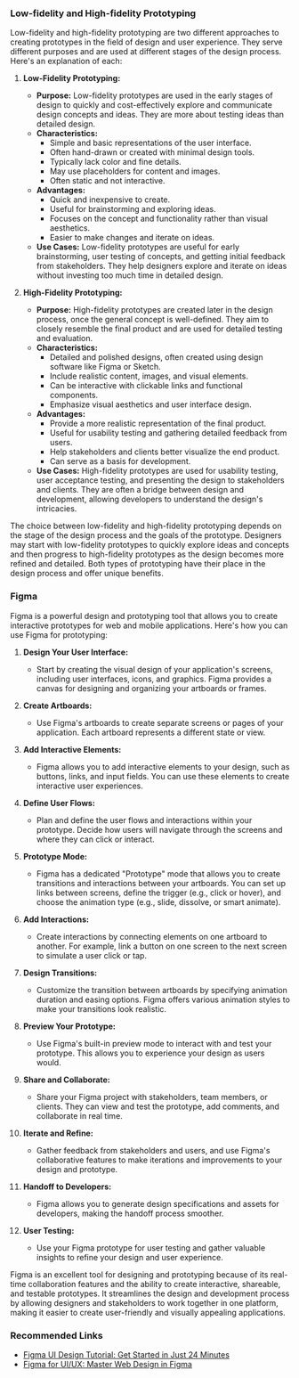 ### Low-fidelity and High-fidelity Prototyping

Low-fidelity and high-fidelity prototyping are two different approaches to creating prototypes in the field of design and user experience. They serve different purposes and are used at different stages of the design process. Here's an explanation of each:


1. **Low-Fidelity Prototyping:**
   - **Purpose:** Low-fidelity prototypes are used in the early stages of design to quickly and cost-effectively explore and communicate design concepts and ideas. They are more about testing ideas than detailed design.
   - **Characteristics:**
     - Simple and basic representations of the user interface.
     - Often hand-drawn or created with minimal design tools.
     - Typically lack color and fine details.
     - May use placeholders for content and images.
     - Often static and not interactive.
   - **Advantages:**
     - Quick and inexpensive to create.
     - Useful for brainstorming and exploring ideas.
     - Focuses on the concept and functionality rather than visual aesthetics.
     - Easier to make changes and iterate on ideas.
   - **Use Cases:** Low-fidelity prototypes are useful for early brainstorming, user testing of concepts, and getting initial feedback from stakeholders. They help designers explore and iterate on ideas without investing too much time in detailed design.

2. **High-Fidelity Prototyping:**
   - **Purpose:** High-fidelity prototypes are created later in the design process, once the general concept is well-defined. They aim to closely resemble the final product and are used for detailed testing and evaluation.
   - **Characteristics:**
     - Detailed and polished designs, often created using design software like Figma or Sketch.
     - Include realistic content, images, and visual elements.
     - Can be interactive with clickable links and functional components.
     - Emphasize visual aesthetics and user interface design.
   - **Advantages:**
     - Provide a more realistic representation of the final product.
     - Useful for usability testing and gathering detailed feedback from users.
     - Help stakeholders and clients better visualize the end product.
     - Can serve as a basis for development.
   - **Use Cases:** High-fidelity prototypes are used for usability testing, user acceptance testing, and presenting the design to stakeholders and clients. They are often a bridge between design and development, allowing developers to understand the design's intricacies.

The choice between low-fidelity and high-fidelity prototyping depends on the stage of the design process and the goals of the prototype. Designers may start with low-fidelity prototypes to quickly explore ideas and concepts and then progress to high-fidelity prototypes as the design becomes more refined and detailed. Both types of prototyping have their place in the design process and offer unique benefits.

### Figma

Figma is a powerful design and prototyping tool that allows you to create interactive prototypes for web and mobile applications. Here's how you can use Figma for prototyping:

1. **Design Your User Interface:**
   - Start by creating the visual design of your application's screens, including user interfaces, icons, and graphics. Figma provides a canvas for designing and organizing your artboards or frames.

2. **Create Artboards:**
   - Use Figma's artboards to create separate screens or pages of your application. Each artboard represents a different state or view.

3. **Add Interactive Elements:**
   - Figma allows you to add interactive elements to your design, such as buttons, links, and input fields. You can use these elements to create interactive user experiences.

4. **Define User Flows:**
   - Plan and define the user flows and interactions within your prototype. Decide how users will navigate through the screens and where they can click or interact.

5. **Prototype Mode:**
   - Figma has a dedicated "Prototype" mode that allows you to create transitions and interactions between your artboards. You can set up links between screens, define the trigger (e.g., click or hover), and choose the animation type (e.g., slide, dissolve, or smart animate).

6. **Add Interactions:**
   - Create interactions by connecting elements on one artboard to another. For example, link a button on one screen to the next screen to simulate a user click or tap.

7. **Design Transitions:**
   - Customize the transition between artboards by specifying animation duration and easing options. Figma offers various animation styles to make your transitions look realistic.

8. **Preview Your Prototype:**
   - Use Figma's built-in preview mode to interact with and test your prototype. This allows you to experience your design as users would.

9. **Share and Collaborate:**
   - Share your Figma project with stakeholders, team members, or clients. They can view and test the prototype, add comments, and collaborate in real time.

10. **Iterate and Refine:**
    - Gather feedback from stakeholders and users, and use Figma's collaborative features to make iterations and improvements to your design and prototype.

11. **Handoff to Developers:**
    - Figma allows you to generate design specifications and assets for developers, making the handoff process smoother.

12. **User Testing:**
    - Use your Figma prototype for user testing and gather valuable insights to refine your design and user experience.

Figma is an excellent tool for designing and prototyping because of its real-time collaboration features and the ability to create interactive, shareable, and testable prototypes. It streamlines the design and development process by allowing designers and stakeholders to work together in one platform, making it easier to create user-friendly and visually appealing applications.


### Recommended Links

- [Figma UI Design Tutorial: Get Started in Just 24 Minutes](https://youtu.be/FTFaQWZBqQ8)
- [Figma for UI/UX: Master Web Design in Figma](https://metropolia.finna.fi/Record/nelli15.5850000000052946?sid=4846325074)
